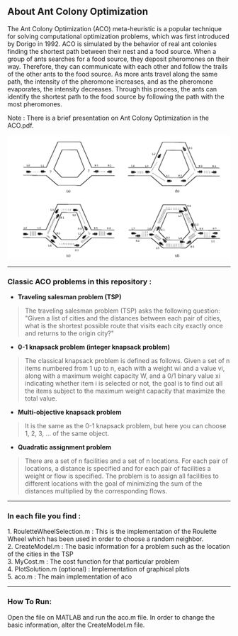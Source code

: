 ## About Ant Colony Optimization

The Ant Colony Optimization (ACO) meta-heuristic is a popular technique for solving computational optimization problems, which was first introduced by Dorigo in 1992. ACO is simulated by the behavior of real ant colonies finding the shortest path between their nest and a food source. When a group of ants searches for a food source, they deposit pheromones on their way. Therefore, they can communicate with each other and follow the trails of the other ants to the food source. As more ants travel along the same path, the intensity of the pheromone increases, and as the pheromone evaporates, the intensity decreases. Through this process, the ants can identify the shortest path to the food source by following the path with the most pheromones.

Note : There is a brief presentation on Ant Colony Optimization in the ACO.pdf.

![](Fig/ACO.png)

---

### Classic ACO problems in this repository :

*   **Traveling salesman problem (TSP)**

> The traveling salesman problem (TSP) asks the following question: "Given a list of cities and the distances between each pair of cities, what is the shortest possible route that visits each city exactly once and returns to the origin city?"

*   **0-1 knapsack problem (integer knapsack problem)**

> The classical knapsack problem is defined as follows. Given a set of n items numbered from 1 up to n, each with a weight wi and a value vi, along with a maximum weight capacity W, and a 0/1 binary value xi indicating whether item i is selected or not, the goal is to find out all the items subject to the maximum weight capacity that maximize the total value.

*   **Multi-objective knapsack problem**

> It is the same as the 0-1 knapsack problem, but here you can choose 1, 2, 3, … of the same object.

*   **Quadratic assignment problem**

> There are a set of n facilities and a set of n locations. For each pair of locations, a distance is specified and for each pair of facilities a weight or flow is specified. The problem is to assign all facilities to different locations with the goal of minimizing the sum of the distances multiplied by the corresponding flows.
---

### In each file you find :

1\. RouletteWheelSelection.m : This is the implementation of the Roulette Wheel which has been used in order to choose a random neighbor.  
2\. CreateModel.m : The basic information for a problem such as the location of the cities in the TSP  
3\. MyCost.m : The cost function for that particular problem   
4\. PlotSolution.m (optional) : Implementation of graphical plots  
5\. aco.m : The main implementation of aco

---

### How To Run:

Open the file on MATLAB and run the aco.m file. In order to change the basic information, alter the CreateModel.m file.
